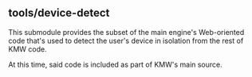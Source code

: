 ## tools/device-detect

This submodule provides the subset of the main engine's Web-oriented code that's used to detect
the user's device in isolation from the rest of KMW code.

At this time, said code is included as part of KMW's main source.